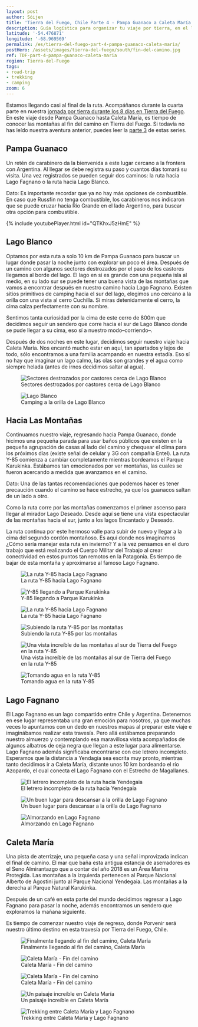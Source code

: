 ```yaml
---
layout: post
author: Sóijen
title: 'Tierra del Fuego, Chile Parte 4 - Pampa Guanaco a Caleta María'
description: Guía logística para organizar tu viaje por tierra, en el lado Chileno de Tierra del Fuego. Detalles sobre la ruta entre Pampa Guanaco y Caleta María.
latitude: '-54.476871'
longitude: '-68.969569'
permalink: /es/tierra-del-fuego-part-4-pampa-guanaco-caleta-maria/
postHero: /assets/images/tierra-del-fuego/south/fin-del-camino.jpg
ref: TDF-part-4-pampa-guanaco-caleta-maria
region: Tierra-del-Fuego
tags:
- road-trip
- trekking
- camping
zoom: 6
---
```

Estamos llegando casi al final de la ruta. Acompáñanos durante la cuarta parte en nuestra <a href="/es/tierra-del-fuego-van-overview/">jornada por tierra durante los 8 días en Tierra del Fuego</a>.  En este viaje desde Pampa Guanaco hasta Caleta María, es tiempo de conocer las montañas al fin del camino en Tierra del Fuego. Si todavía no has leído nuestra aventura anterior, puedes leer la <a href="/es/TDF-part-3-cameron-pampa-guanaco/">parte 3</a> de estas series.

<h2>Pampa Guanaco</h2>
Un retén de carabinero da la bienvenida a este lugar cercano a la frontera con Argentina. Al llegar se debe registra su paso y cuantos días tomará su visita. Una vez registrados se pueden seguir dos caminos: la ruta hacia Lago Fagnano o la ruta hacia Lago Blanco.

<i class="fa fa-info-circle" style="color:#FFB300"></i> Dato: Es importante recordar que ya no hay más opciones de combustible. En caso que Russfin no tenga combustible, los carabineros nos indicaron que se puede cruzar hacia Río Grande en el lado Argentino, para buscar otra opción para combustible.

{% include youtubePlayer.html id="QTKhxJ5zHmE" %}

<h2>Lago Blanco</h2>
Optamos por esta ruta a solo 10 km de Pampa Guanaco para buscar un lugar donde pasar la noche junto con explorar un poco el área. Después de un camino con algunos sectores destrozados por el paso de los castores llegamos al borde del lago. El lago en si es grande con una pequeña isla al medio, en su lado sur se puede tener una buena vista de las montañas que vamos a encontrar después en nuestro camino hacia Lago Fagnano. Existen sitios primitivos de camping hacia el sur del lago, elegimos uno cercano a la orilla con una vista al cerro Cuchilla. Si miras detenidamente el cerro, la cima calza perfectamente con su nombre.

Sentimos tanta curiosidad por la cima de este cerro de 800m que decidimos seguir un sendero que corre hacia el sur de Lago Blanco donde se pude  llegar a su cima, eso sí a nuestro modo–corriendo–.

Después de dos noches en este lugar, decidimos seguir nuestro viaje hacia Caleta María. Nos encantó mucho estar en aquí, tan apartados y lejos de todo, sólo encontramos a una familia acampando en nuestra estadía. Eso sí no hay que  imaginar un lago calmo, las olas son grandes y el agua como siempre helada (antes de irnos decidimos saltar al agua).

<figure class="figure">
  <img class="image" src="/assets/images/tierra-del-fuego/south/castor.jpg"
      alt="Sectores destrozados por castores cerca de Lago Blanco">
     <figcaption class="img-caption">Sectores destrozados por castores cerca de Lago Blanco</figcaption>
</figure>
<figure class="figure">
  <img class="image" src="/assets/images/tierra-del-fuego/south/sunset-lblanco.jpg"
      alt="Lago Blanco">
     <figcaption class="img-caption">Camping a la orilla de Lago Blanco</figcaption>
</figure>

<h2>Hacia Las Montañas</h2>
Continuamos nuestro viaje, regresando hacia Pampa Guanaco, donde hicimos una pequeña parada para usar baños públicos que existen en la pequeña agrupación de casas al lado del camino y chequear el clima para los próximos días (existe señal de celular y 3G con compañía Entel). La ruta Y-85 comienza a cambiar completamente mientras bordeamos el Parque Karukinka. Estábamos tan emocionados por ver montañas, las cuales se fueron acercando a medida que avanzamos en el camino.

<i class="fa fa-info-circle" style="color:#FFB300"></i> Dato: Una de las tantas recomendaciones que podemos hacer es tener precaución cuando el camino se hace estrecho, ya que los guanacos saltan de un lado a otro.

Como la ruta corre por las montañas comenzamos el primer ascenso para llegar al mirador Lago Deseado. Desde aquí se tiene una vista espectacular de las montañas hacia el sur, junto a los lagos Encantado y Deseado.

La ruta continua por este hermoso valle para subir de nuevo y llegar a la cima del segundo cordón montañoso. Es aquí donde nos imaginamos ¿Cómo sería manejar esta ruta en invierno? Y a la vez pensamos en el duro trabajo que está realizando el Cuerpo Militar del Trabajo al crear conectividad en estos puntos tan remotos en la Patagonia. Es tiempo de bajar de esta montaña y aproximarse al famoso Lago Fagnano.

<figure class="figure">
  <img class="image" src="/assets/images/tierra-del-fuego/south/road.jpg"
      alt="La ruta Y-85 hacia Lago Fagnano">
     <figcaption class="img-caption">La ruta Y-85 hacia Lago Fagnano</figcaption>
</figure>
<figure class="figure">
  <img class="image" src="/assets/images/tierra-del-fuego/south/first-mountains.jpg"
      alt="Y-85 llegando a Parque Karukinka">
     <figcaption class="img-caption">Y-85 llegando a Parque Karukinka</figcaption>
</figure>
<figure class="figure">
  <img class="image" src="/assets/images/tierra-del-fuego/south/karukinka.jpg"
      alt="La ruta Y-85 hacia Lago Fagnano">
     <figcaption class="img-caption">La ruta Y-85 hacia Lago Fagnano</figcaption>
</figure>
<figure class="figure">
  <img class="image" src="/assets/images/tierra-del-fuego/south/winding-road.jpg"
      alt="Subiendo la ruta Y-85 por las montañas">
     <figcaption class="img-caption">Subiendo la ruta Y-85 por las montañas</figcaption>
</figure>
<figure class="figure">
  <img class="image" src="/assets/images/tierra-del-fuego/south/road-mountains.jpg"
      alt="Una vista increíble de las montañas al sur de Tierra del Fuego en la ruta Y-85">
     <figcaption class="img-caption">Una vista increíble de las montañas al sur de Tierra del Fuego en la ruta Y-85</figcaption>
</figure>
<figure class="figure">
  <img class="image" src="/assets/images/tierra-del-fuego/south/water.jpg"
      alt="Tomando agua en la ruta Y-85">
     <figcaption class="img-caption">Tomando agua en la ruta Y-85</figcaption>
</figure>

<h2>Lago Fagnano</h2>
El Lago Fagnano es un lago compartido entre Chile y Argentina. Detenernos en ese lugar representaba una gran emoción para nosotros, ya que muchas veces lo apuntamos con un dedo en nuestros mapas al preparar este viaje e imaginábamos realizar esta travesía. Pero allá estábamos preparando nuestro almuerzo y contemplando esa maravillosa vista acompañados de algunos albatros de ceja negra que llegan a este lugar para alimentarse.
Lago Fagnano además significaba encontrarse con ese letrero incompleto. Esperamos que la distancia a Yendagia sea escrita muy pronto, mientras tanto decidimos ir a Caleta María, distante unos 10 km bordeando el río Azopardo, el cual conecta el Lago Fagnano con el Estrecho de Magallanes.

<figure class="figure">
  <img class="image" src="/assets/images/tierra-del-fuego/south/ruta-yendegaia.jpg"
      alt="El letrero incompleto de la ruta hacia Yendegaia">
     <figcaption class="img-caption">El letrero incompleto de la ruta hacia Yendegaia</figcaption>
</figure>
<figure class="figure">
  <img class="image" src="/assets/images/tierra-del-fuego/south/fagnano-van.jpg"
      alt="Un buen lugar para descansar a la orilla de Lago Fagnano">
     <figcaption class="img-caption">Un buen lugar para descansar a la orilla de Lago Fagnano</figcaption>
</figure>
<figure class="figure">
  <img class="image" src="/assets/images/tierra-del-fuego/south/picnic.jpg"
      alt="Almorzando en Lago Fagnano">
     <figcaption class="img-caption">Almorzando en Lago Fagnano</figcaption>
</figure>

<h2>Caleta María</h2>
Una pista de aterrizaje, una pequeña casa y una señal improvizada indican el final de camino. El mar que baña esta antigua estancia de aserradores es el Seno Almirantazgo que a contar del año 2018 es un Área Marina Protegida. Las montañas a la izquierda pertenecen al Parque Nacional Alberto de Agostini junto al Parque Nacional Yendegaia. Las montañas a la derecha al Parque Natural Karukinka.

Después de un café en esta parte del mundo decidimos regresar a Lago Fagnano para pasar la noche, además encontramos un sendero que exploramos la mañana siguiente.

Es tiempo de comenzar nuestro viaje de regreso, donde Porvenir será nuestro último destino en esta travesía por Tierra del Fuego, Chile.

<figure class="figure">
  <img class="image" src="/assets/images/tierra-del-fuego/south/caleta-maria-van1.jpg"
      alt="Finalmente llegando al fin del camino, Caleta María">
     <figcaption class="img-caption">Finalmente llegando al fin del camino, Caleta María</figcaption>
</figure>
<figure class="figure">
  <img class="image" src="/assets/images/tierra-del-fuego/south/caleta-maria-van2.jpg"
      alt="Caleta María - Fin del camino">
     <figcaption class="img-caption">Caleta María - Fin del camino</figcaption>
</figure>
<figure class="figure">
  <img class="image" src="/assets/images/tierra-del-fuego/south/caleta-maria-house.jpg"
      alt="Caleta María - Fin del camino">
     <figcaption class="img-caption">Caleta María - Fin del camino</figcaption>
</figure>
<figure class="figure">
  <img class="image" src="/assets/images/tierra-del-fuego/south/caleta-maria.jpg"
      alt="Un paisaje increíble en Caleta María">
     <figcaption class="img-caption">Un paisaje increíble en Caleta María</figcaption>
</figure>
<figure class="figure">
  <img class="image" src="/assets/images/tierra-del-fuego/south/trek.jpg"
      alt="Trekking entre Caleta María y Lago Fagnano">
     <figcaption class="img-caption">Trekking entre Caleta María y Lago Fagnano</figcaption>
</figure>
